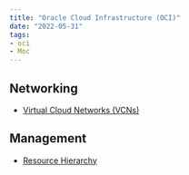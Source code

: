 ```yaml
---
title: "Oracle Cloud Infrastructure (OCI)"
date: "2022-05-31"
tags:
- oci
- Moc
---
```


## Networking

- [Virtual Cloud Networks (VCNs)](notes/OCI%20Virtual%20Cloud%20Networks%20(VCNs).md)

## Management

- [Resource Hierarchy](notes/OCI%20Resource%20Hierarchy.md)
